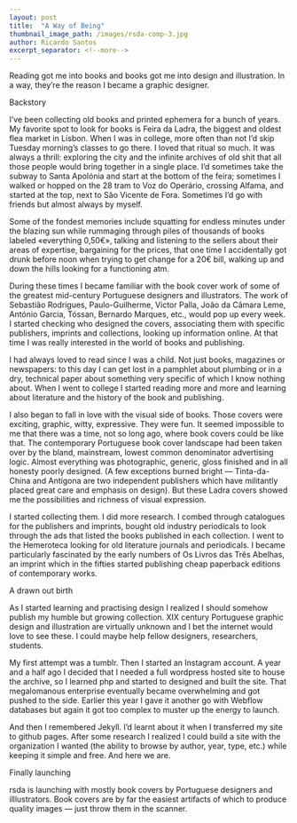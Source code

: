 ```yaml
---
layout: post
title:  "A Way of Being"
thumbnail_image_path: /images/rsda-comp-3.jpg
author: Ricardo Santos
excerpt_separator: <!--more-->
---
```




Reading got me into books and books got me into design and illustration. In a way, they’re the reason I became a graphic designer. 

<!--more-->

Backstory

I’ve been collecting old books and printed ephemera for a bunch of years. My favorite spot to look for books is Feira da Ladra, the biggest and oldest flea market in Lisbon. When I was in college, more often than not I’d skip Tuesday morning’s classes to go there. I loved that ritual so much. It was always a thrill: exploring the city and the infinite archives of old shit that all those people would bring together in a single place. I’d sometimes take the subway to Santa Apolónia and start at the bottom of the feira; sometimes I walked or hopped on the 28 tram to Voz do Operário, crossing Alfama, and started at the top, next to São Vicente de Fora. Sometimes I’d go with friends but almost always by myself. 

Some of the fondest memories include squatting for endless minutes under the blazing sun while rummaging through piles of thousands of books labeled «everything 0,50€», talking and listening to the sellers about their areas of expertise, bargaining for the prices, that one time I accidentally got drunk before noon when trying to get change for a 20€ bill, walking up and down the hills looking for a functioning atm.

During these times I became familiar with the book cover work of some of the greatest mid-century Portuguese designers and illustrators. The work of Sebastião Rodrigues, Paulo-Guilherme, Victor Palla, João da Câmara Leme, António Garcia, Tóssan, Bernardo Marques, etc., would pop up every week. I started checking who designed the covers, associating them with specific publishers, imprints and collections, looking up information online. At that time I was really interested in the world of books and publishing. 

I had always loved to read since I was a child. Not just books, magazines or newspapers: to this day I can get lost in a pamphlet about plumbing or in a dry, technical paper about something very specific of which I know nothing about. When I went to college I started reading more and more and learning about literature and the history of the book and publishing.

I also began to fall in love with the visual side of books. Those covers were exciting, graphic, witty, expressive. They were fun. It seemed impossible to me that there was a time, not so long ago, where book covers could be like that. The contemporary Portuguese book cover landscape had been taken over by the bland, mainstream, lowest common denominator advertising logic. Almost everything was photographic, generic, gloss finished and in all honesty poorly designed. (A few exceptions burned bright — Tinta-da-China and Antígona are two independent publishers which have militantly placed great care and emphasis on design). But these Ladra covers showed me the possibilities and richness of visual expression.

I started collecting them. I did more research. I combed through catalogues for the publishers and imprints, bought old industry periodicals to look through the ads that listed the books published in each collection. I went to the Hemeroteca looking for old literature journals and periodicals. I became particularly fascinated by the early numbers of Os Livros das Três Abelhas, an imprint which in the fifties started publishing cheap paperback editions of contemporary works. 

A drawn out birth

As I started learning and practising design I realized I should somehow publish my humble but growing collection. XIX century Portuguese graphic design and illustration are virtually unknown and I bet the internet would love to see these. I could maybe help fellow designers, researchers, students.

My first attempt was a tumblr. Then I started an Instagram account. A year and a half  ago I decided that I needed a full wordpress hosted site to house the archive, so I learned php and started to designed and built the site. That megalomanous enterprise eventually became overwhelming and got pushed to the side. Earlier this year I gave it another go with Webflow databases but again it got too complex to muster up the energy to launch.

And then I remembered Jekyll. I’d learnt about it when I transferred my site to github pages. After some research I realized I could build a site with the organization I wanted (the ability to browse by author, year, type, etc.) while keeping it simple and free. And here we are.

Finally launching

rsda is launching with mostly book covers by Portuguese designers and illlustrators. Book covers are by far the easiest artifacts of which to produce quality images — just throw them in the scanner.



